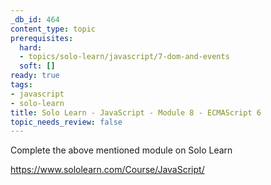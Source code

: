 ```yaml
---
_db_id: 464
content_type: topic
prerequisites:
  hard:
  - topics/solo-learn/javascript/7-dom-and-events
  soft: []
ready: true
tags:
- javascript
- solo-learn
title: Solo Learn - JavaScript - Module 8 - ECMAScript 6
topic_needs_review: false
---
```


Complete the above mentioned module on Solo Learn

https://www.sololearn.com/Course/JavaScript/